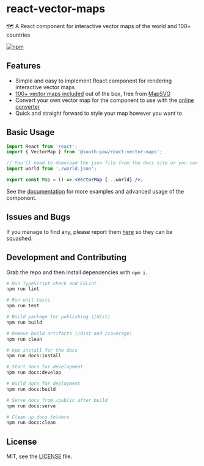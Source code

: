 # react-vector-maps

🗺️ A React component for interactive vector maps of the world and 100+ countries

[![npm](https://img.shields.io/npm/v/@south-paw/react-vector-maps.svg)](https://www.npmjs.com/package/@south-paw/react-vector-maps)

## Features

- Simple and easy to implement React component for rendering interactive vector maps
- [100+ vector maps included](https://react-vector-maps.netlify.com/maps) out of the box, free from [MapSVG](https://mapsvg.com/maps)
- Convert your own vector map for the component to use with the [online converter](https://react-vector-maps.netlify.com/converter)
- Quick and straight forward to style your map however you want to

## Basic Usage

```jsx
import React from 'react';
import { VectorMap } from '@south-paw/react-vector-maps';

// You'll need to download the json file from the docs site or you can create your own.
import world from './world.json';

export const Map = () => <VectorMap {...world} />;
```

See the [documentation](https://react-vector-maps.netlify.com/) for more examples and advanced usage of the component.

## Issues and Bugs

If you manage to find any, please report them [here](https://github.com/South-Paw/react-vector-maps/issues) so they can be squashed.

## Development and Contributing

Grab the repo and then install dependencies with `npm i`.

```bash
# Run TypeScript check and ESLint
npm run lint

# Run unit tests
npm run test

# Build package for publishing (/dist)
npm run build

# Remove build artifacts (/dist and /coverage)
npm run clean

# npm install for the docs
npm run docs:install

# Start docs for development
npm run docs:develop

# Build docs for deployment
npm run docs:build

# Serve docs from /public after build
npm run docs:serve

# Clean up docs folders
npm run docs:clean
```

## License

MIT, see the [LICENSE](./LICENSE) file.
